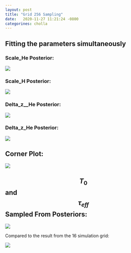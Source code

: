 ```yaml
---
layout: post
title: "Grid 256 Sampling"
date:   2020-11-27 11:21:24 -0800
categorines: cholla
---
```




## Fitting the  parameters simultaneously

### Scale_He Posterior:
<img src="{{ site.url }}assets/images/scale_He_grid_256.png">

### Scale_H Posterior:
<img src="{{ site.url }}assets/images/scale_H_grid_256.png">

### Delta_z__He Posterior:
<img src="{{ site.url }}assets/images/deltaZ_He_grid_256.png">

### Delta_z_He Posterior:
<img src="{{ site.url }}assets/images/deltaZ_H_grid_256.png">  


## Corner Plot:
<img src="{{ site.url }}assets/images/corner_grid_256.png">  



## $$T_0$$ and $$\tau_{eff}$$ Sampled From Posteriors:

<img src="{{ site.url }}assets/images/fig_composite_sampling_grid_256.png">  

Compared to the result from the 16 simulation grid:

<img src="{{ site.url }}assets/images/fig_composite_sampling_grid_16.png">  


